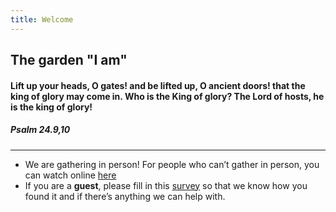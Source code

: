 ```yaml
---
title: Welcome
---
```


## The garden "I am"


#### Lift up your heads, O gates! and be lifted up, O ancient doors! that the king of glory may come in. Who is the King of glory? The Lord of hosts, he is the king of glory!
##### Psalm 24.9,10


---
- We are gathering in person! For people who can’t gather in person, you can watch online [here](https://stgeorgeshurstville.org.au/sunday-english-online)
- If you are a **guest**, please fill in this [survey](https://tinyurl.com/SGHACsurvey) so that we know how you found it and if there’s anything we can help with.
